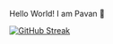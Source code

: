  Hello World! I am Pavan 👋
 
[![GitHub Streak](https://streak-stats.demolab.com?user=pavankalyanvaddadhi&theme=violet-dark)](https://git.io/streak-stats)



<!--
**pavankalyanvaddadhi/pavankalyanvaddadhi** is a ✨ _special_ ✨ repository because its `README.md` (this file) appears on your GitHub profile.

Here are some ideas to get you started:

- 🔭 I’m currently working on ...
- 🌱 I’m currently learning ...
- 👯 I’m looking to collaborate on ...
- 🤔 I’m looking for help with ...
- 💬 Ask me about ...
- 📫 How to reach me: ...
- 😄 Pronouns: ...
- ⚡ Fun fact: ...
-->
